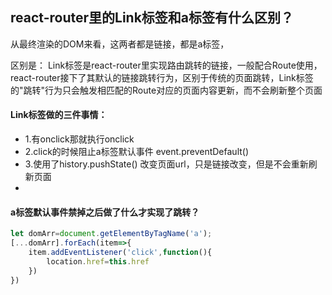 ## react-router里的Link标签和a标签有什么区别？

从最终渲染的DOM来看，这两者都是链接，都是a标签，


区别是： Link标签是react-router里实现路由跳转的链接，一般配合Route使用，react-router接下了其默认的链接跳转行为，区别于传统的页面跳转，Link标签的"跳转"行为只会触发相匹配的Route对应的页面内容更新，而不会刷新整个页面



#### Link标签做的三件事情：

- 1.有onclick那就执行onclick
- 2.click的时候阻止a标签默认事件  event.preventDefault()
- 3.使用了history.pushState() 改变页面url，只是链接改变，但是不会重新刷新页面
- 


#### a标签默认事件禁掉之后做了什么才实现了跳转？


```js
let domArr=document.getElementByTagName('a');
[...domArr].forEach(item=>{
    item.addEventListener('click',function(){
        location.href=this.href
    })
})
```